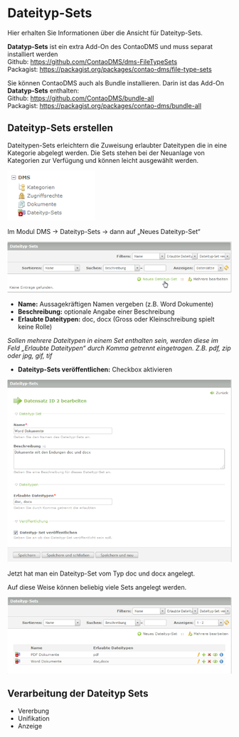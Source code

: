 # Dateityp-Sets

Hier erhalten Sie Informationen über die Ansicht für Dateityp-Sets.

**Datatyp-Sets** ist ein extra Add-On des ContaoDMS und muss separat installiert werden  
Github: https://github.com/ContaoDMS/dms-FileTypeSets  
Packagist: https://packagist.org/packages/contao-dms/file-type-sets

Sie können ContaoDMS auch als Bundle installieren. Darin ist das Add-On **Datatyp-Sets** enthalten:  
Github: https://github.com/ContaoDMS/bundle-all  
Packagist: https://packagist.org/packages/contao-dms/bundle-all

## Dateityp-Sets erstellen
Dateitypen-Sets erleichtern die Zuweisung erlaubter Dateitypen die in eine Kategorie abgelegt werden. Die Sets stehen bei der Neuanlage von Kategorien zur Verfügung und können leicht ausgewählt werden.

![Screenshot Backend Menü](../screenshot_backend_menu.png)


Im Modul DMS → Dateityp-Sets → dann auf „Neues Dateityp-Set“


![Screenshot Neues Dateityp-Sets anlegen](screenshot_file_type_sets_new.png)


* **Name:** Aussagekräftigen Namen vergeben (z.B. Word Dokumente)
* **Beschreibung:** optionale Angabe einer Beschreibung
* **Erlaubte Dateitypen:** doc, docx (Gross oder Kleinschreibung spielt keine Rolle)

*Sollen mehrere Dateitypen in einem Set enthalten sein, werden diese im Feld „Erlaubte Dateitypen“ durch Komma getrennt eingetragen. Z.B. pdf, zip oder jpg, gif, tif*

* **Dateityp-Sets veröffentlichen:** Checkbox aktivieren

![Screenshot Dateityp-Sets konfigurieren](screenshot_file_type_sets_settings.png)

Jetzt hat man ein Dateityp-Set vom Typ doc und docx angelegt.

Auf diese Weise können beliebig viele Sets angelegt werden.

![Screenshot Dateityp-Sets Liste](screenshot_file_type_sets_list.png)



## Verarbeitung der Dateityp Sets

* Vererbung
* Unifikation
* Anzeige
